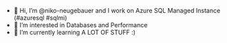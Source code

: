 - 👋 Hi, I’m @niko-neugebauer and I work on Azure SQL Managed Instance (#azuresql #sqlmi)
- 👀 I’m interested in Databases and Performance
- 🌱 I’m currently learning A LOT OF STUFF :)


<!---
- 💞️ I’m looking to collaborate on ...
- 📫 How to reach me ...
niko-neugebauer/niko-neugebauer is a ✨ special ✨ repository because its `README.md` (this file) appears on your GitHub profile.
You can click the Preview link to take a look at your changes.
--->
